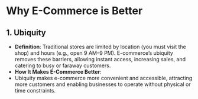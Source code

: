 # Why E-Commerce is Better

## 1. Ubiquity
- **Definition**: Traditional stores are limited by location (you must visit the shop) and hours (e.g., open 9 AM–9 PM). E-commerce’s ubiquity removes these barriers, allowing instant access, increasing sales, and catering to busy or faraway customers.
- **How It Makes E-Commerce Better**:
- Ubiquity makes e-commerce more convenient and accessible, attracting more customers and enabling businesses to operate without physical or time constraints.